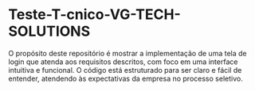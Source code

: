 # Teste-T-cnico-VG-TECH-SOLUTIONS
O propósito deste repositório é mostrar a implementação de uma tela de login que atenda aos requisitos descritos, com foco em uma interface intuitiva e funcional. O código está estruturado para ser claro e fácil de entender, atendendo às expectativas da empresa no processo seletivo.
